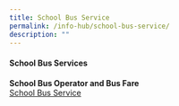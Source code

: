 ```yaml
---
title: School Bus Service
permalink: /info-hub/school-bus-service/
description: ""
---
```

<h4><strong>School Bus Services</strong></h4>
	<p><strong>School Bus Operator and Bus Fare</strong><br>
<a href="https://drive.google.com/file/d/1JljWLwICI6y6fUoPoHu87KY0Djr2eAXN/view?usp=sharing" target="_blank" rel="noopener">School Bus Service</a></p>